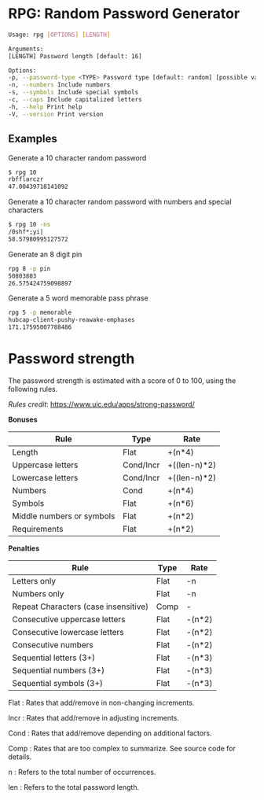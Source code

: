 # RPG: Random Password Generator

```bash
Usage: rpg [OPTIONS] [LENGTH]

Arguments:
[LENGTH] Password length [default: 16]

Options:
-p, --password-type <TYPE> Password type [default: random] [possible values: random, pin, memorable]
-n, --numbers Include numbers
-s, --symbols Include special symbols
-c, --caps Include capitalized letters
-h, --help Print help
-V, --version Print version
```

## Examples

Generate a 10 character random password

```bash
$ rpg 10
rbfflarczr
47.00439718141092
```

Generate a 10 character random password with numbers and special
characters

```bash
$ rpg 10 -ns
/0shf*;yi|
58.57980995127572
```

Generate an 8 digit pin

```bash
rpg 8 -p pin
50803803
26.575424759098897
```

Generate a 5 word memorable pass phrase

```bash
rpg 5 -p memorable
hubcap-client-pushy-reawake-emphases
171.17595007788486
```

# Password strength

The password strength is estimated with a score of 0 to 100, using the
following rules.

_Rules credit_: https://www.uic.edu/apps/strong-password/

**Bonuses**

| Rule                      | Type      | Rate          |
| ------------------------- | --------- | ------------- |
| Length                    | Flat      | +(n\*4)       |
| Uppercase letters         | Cond/Incr | +((len-n)\*2) |
| Lowercase letters         | Cond/Incr | +((len-n)\*2) |
| Numbers                   | Cond      | +(n\*4)       |
| Symbols                   | Flat      | +(n\*6)       |
| Middle numbers or symbols | Flat      | +(n\*2)       |
| Requirements              | Flat      | +(n\*2)       |

**Penalties**

| Rule                                 | Type | Rate    |
| ------------------------------------ | ---- | ------- |
| Letters only                         | Flat | -n      |
| Numbers only                         | Flat | -n      |
| Repeat Characters (case insensitive) | Comp | -       |
| Consecutive uppercase letters        | Flat | -(n\*2) |
| Consecutive lowercase letters        | Flat | -(n\*2) |
| Consecutive numbers                  | Flat | -(n\*2) |
| Sequential letters (3+)              | Flat | -(n\*3) |
| Sequential numbers (3+)              | Flat | -(n\*3) |
| Sequential symbols (3+)              | Flat | -(n\*3) |

Flat
: Rates that add/remove in non-changing increments.

Incr
: Rates that add/remove in adjusting increments.

Cond
: Rates that add/remove depending on additional factors.

Comp
: Rates that are too complex to summarize. See source code for details.

n
: Refers to the total number of occurrences.

len
: Refers to the total password length.
